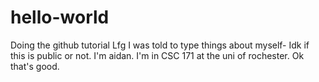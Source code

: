 # hello-world
Doing the github tutorial Lfg
I was told to type things about myself- Idk if this is public or not. I'm aidan. I'm in CSC 171 at the uni of rochester. Ok that's good.
